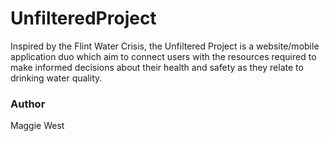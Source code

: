 # UnfilteredProject

Inspired by the Flint Water Crisis, the Unfiltered Project is a website/mobile application duo which aim to connect users with the resources required to make informed decisions about their health and safety as they relate to drinking water quality.

### Author

Maggie West
